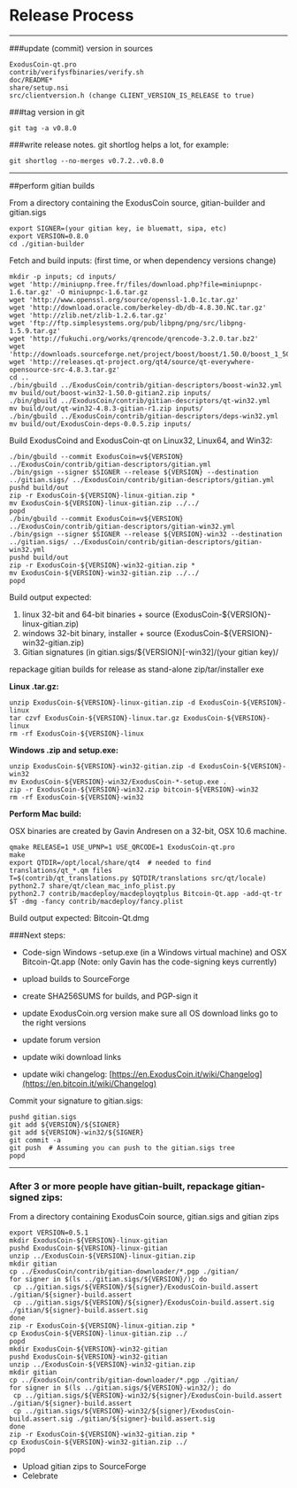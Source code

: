 Release Process
====================

* * *

###update (commit) version in sources


	ExodusCoin-qt.pro
	contrib/verifysfbinaries/verify.sh
	doc/README*
	share/setup.nsi
	src/clientversion.h (change CLIENT_VERSION_IS_RELEASE to true)

###tag version in git

	git tag -a v0.8.0

###write release notes. git shortlog helps a lot, for example:

	git shortlog --no-merges v0.7.2..v0.8.0

* * *

##perform gitian builds

 From a directory containing the ExodusCoin source, gitian-builder and gitian.sigs
  
	export SIGNER=(your gitian key, ie bluematt, sipa, etc)
	export VERSION=0.8.0
	cd ./gitian-builder

 Fetch and build inputs: (first time, or when dependency versions change)

	mkdir -p inputs; cd inputs/
	wget 'http://miniupnp.free.fr/files/download.php?file=miniupnpc-1.6.tar.gz' -O miniupnpc-1.6.tar.gz
	wget 'http://www.openssl.org/source/openssl-1.0.1c.tar.gz'
	wget 'http://download.oracle.com/berkeley-db/db-4.8.30.NC.tar.gz'
	wget 'http://zlib.net/zlib-1.2.6.tar.gz'
	wget 'ftp://ftp.simplesystems.org/pub/libpng/png/src/libpng-1.5.9.tar.gz'
	wget 'http://fukuchi.org/works/qrencode/qrencode-3.2.0.tar.bz2'
	wget 'http://downloads.sourceforge.net/project/boost/boost/1.50.0/boost_1_50_0.tar.bz2'
	wget 'http://releases.qt-project.org/qt4/source/qt-everywhere-opensource-src-4.8.3.tar.gz'
	cd ..
	./bin/gbuild ../ExodusCoin/contrib/gitian-descriptors/boost-win32.yml
	mv build/out/boost-win32-1.50.0-gitian2.zip inputs/
	./bin/gbuild ../ExodusCoin/contrib/gitian-descriptors/qt-win32.yml
	mv build/out/qt-win32-4.8.3-gitian-r1.zip inputs/
	./bin/gbuild ../ExodusCoin/contrib/gitian-descriptors/deps-win32.yml
	mv build/out/ExodusCoin-deps-0.0.5.zip inputs/

 Build ExodusCoind and ExodusCoin-qt on Linux32, Linux64, and Win32:
  
	./bin/gbuild --commit ExodusCoin=v${VERSION} ../ExodusCoin/contrib/gitian-descriptors/gitian.yml
	./bin/gsign --signer $SIGNER --release ${VERSION} --destination ../gitian.sigs/ ../ExodusCoin/contrib/gitian-descriptors/gitian.yml
	pushd build/out
	zip -r ExodusCoin-${VERSION}-linux-gitian.zip *
	mv ExodusCoin-${VERSION}-linux-gitian.zip ../../
	popd
	./bin/gbuild --commit ExodusCoin=v${VERSION} ../ExodusCoin/contrib/gitian-descriptors/gitian-win32.yml
	./bin/gsign --signer $SIGNER --release ${VERSION}-win32 --destination ../gitian.sigs/ ../ExodusCoin/contrib/gitian-descriptors/gitian-win32.yml
	pushd build/out
	zip -r ExodusCoin-${VERSION}-win32-gitian.zip *
	mv ExodusCoin-${VERSION}-win32-gitian.zip ../../
	popd

  Build output expected:

  1. linux 32-bit and 64-bit binaries + source (ExodusCoin-${VERSION}-linux-gitian.zip)
  2. windows 32-bit binary, installer + source (ExodusCoin-${VERSION}-win32-gitian.zip)
  3. Gitian signatures (in gitian.sigs/${VERSION}[-win32]/(your gitian key)/

repackage gitian builds for release as stand-alone zip/tar/installer exe

**Linux .tar.gz:**

	unzip ExodusCoin-${VERSION}-linux-gitian.zip -d ExodusCoin-${VERSION}-linux
	tar czvf ExodusCoin-${VERSION}-linux.tar.gz ExodusCoin-${VERSION}-linux
	rm -rf ExodusCoin-${VERSION}-linux

**Windows .zip and setup.exe:**

	unzip ExodusCoin-${VERSION}-win32-gitian.zip -d ExodusCoin-${VERSION}-win32
	mv ExodusCoin-${VERSION}-win32/ExodusCoin-*-setup.exe .
	zip -r ExodusCoin-${VERSION}-win32.zip bitcoin-${VERSION}-win32
	rm -rf ExodusCoin-${VERSION}-win32

**Perform Mac build:**

  OSX binaries are created by Gavin Andresen on a 32-bit, OSX 10.6 machine.

	qmake RELEASE=1 USE_UPNP=1 USE_QRCODE=1 ExodusCoin-qt.pro
	make
	export QTDIR=/opt/local/share/qt4  # needed to find translations/qt_*.qm files
	T=$(contrib/qt_translations.py $QTDIR/translations src/qt/locale)
	python2.7 share/qt/clean_mac_info_plist.py
	python2.7 contrib/macdeploy/macdeployqtplus Bitcoin-Qt.app -add-qt-tr $T -dmg -fancy contrib/macdeploy/fancy.plist

 Build output expected: Bitcoin-Qt.dmg

###Next steps:

* Code-sign Windows -setup.exe (in a Windows virtual machine) and
  OSX Bitcoin-Qt.app (Note: only Gavin has the code-signing keys currently)

* upload builds to SourceForge

* create SHA256SUMS for builds, and PGP-sign it

* update ExodusCoin.org version
  make sure all OS download links go to the right versions

* update forum version

* update wiki download links

* update wiki changelog: [https://en.ExodusCoin.it/wiki/Changelog](https://en.bitcoin.it/wiki/Changelog)

Commit your signature to gitian.sigs:

	pushd gitian.sigs
	git add ${VERSION}/${SIGNER}
	git add ${VERSION}-win32/${SIGNER}
	git commit -a
	git push  # Assuming you can push to the gitian.sigs tree
	popd

-------------------------------------------------------------------------

### After 3 or more people have gitian-built, repackage gitian-signed zips:

From a directory containing ExodusCoin source, gitian.sigs and gitian zips

	export VERSION=0.5.1
	mkdir ExodusCoin-${VERSION}-linux-gitian
	pushd ExodusCoin-${VERSION}-linux-gitian
	unzip ../ExodusCoin-${VERSION}-linux-gitian.zip
	mkdir gitian
	cp ../ExodusCoin/contrib/gitian-downloader/*.pgp ./gitian/
	for signer in $(ls ../gitian.sigs/${VERSION}/); do
	 cp ../gitian.sigs/${VERSION}/${signer}/ExodusCoin-build.assert ./gitian/${signer}-build.assert
	 cp ../gitian.sigs/${VERSION}/${signer}/ExodusCoin-build.assert.sig ./gitian/${signer}-build.assert.sig
	done
	zip -r ExodusCoin-${VERSION}-linux-gitian.zip *
	cp ExodusCoin-${VERSION}-linux-gitian.zip ../
	popd
	mkdir ExodusCoin-${VERSION}-win32-gitian
	pushd ExodusCoin-${VERSION}-win32-gitian
	unzip ../ExodusCoin-${VERSION}-win32-gitian.zip
	mkdir gitian
	cp ../ExodusCoin/contrib/gitian-downloader/*.pgp ./gitian/
	for signer in $(ls ../gitian.sigs/${VERSION}-win32/); do
	 cp ../gitian.sigs/${VERSION}-win32/${signer}/ExodusCoin-build.assert ./gitian/${signer}-build.assert
	 cp ../gitian.sigs/${VERSION}-win32/${signer}/ExodusCoin-build.assert.sig ./gitian/${signer}-build.assert.sig
	done
	zip -r ExodusCoin-${VERSION}-win32-gitian.zip *
	cp ExodusCoin-${VERSION}-win32-gitian.zip ../
	popd

- Upload gitian zips to SourceForge
- Celebrate 
